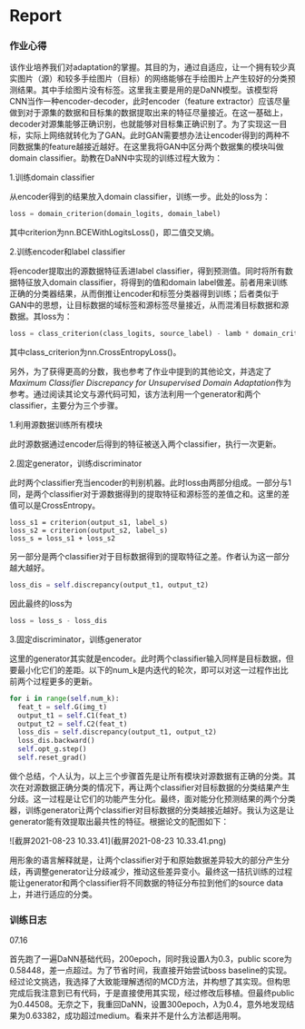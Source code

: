 # Report

### 作业心得

该作业培养我们对adaptation的掌握。其目的为，通过自适应，让一个拥有较少真实图片（源）和较多手绘图片（目标）的网络能够在手绘图片上产生较好的分类预测结果。其中手绘图片没有标签。这里我主要是用的是DaNN模型。该模型将CNN当作一种encoder-decoder，此时encoder（feature extractor）应该尽量做到对于源集的数据和目标集的数据提取出来的特征尽量接近。在这一基础上，decoder对源集能够正确识别，也就能够对目标集正确识别了。为了实现这一目标，实际上网络就转化为了GAN。此时GAN需要想办法让encoder得到的两种不同数据集的feature越接近越好。在这里我将GAN中区分两个数据集的模块叫做domain classifier。助教在DaNN中实现的训练过程大致为：

1.训练domain classifier

从encoder得到的结果放入domain classifier，训练一步。此处的loss为：

```Python
loss = domain_criterion(domain_logits, domain_label)
```

其中criterion为nn.BCEWithLogitsLoss()，即二值交叉熵。

2.训练encoder和label classifier

将encoder提取出的源数据特征丢进label classifier，得到预测值。同时将所有数据特征放入domain classifier，将得到的值和domain label做差。前者用来训练正确的分类器结果，从而倒推让encoder和标签分类器得到训练；后者类似于GAN中的思想，让目标数据的域标签和源标签尽量接近，从而混淆目标数据和源数据。其loss为：

```Python
loss = class_criterion(class_logits, source_label) - lamb * domain_criterion(domain_logits, domain_label)
```

其中class_criterion为nn.CrossEntropyLoss()。

另外，为了获得更高的分数，我也参考了作业中提到的其他论文，并选定了*Maximum Classifier Discrepancy for Unsupervised Domain Adaptation*作为参考。通过阅读其论文与源代码可知，该方法利用一个generator和两个classifier，主要分为三个步骤。

1.利用源数据训练所有模块

此时源数据通过encoder后得到的特征被送入两个classifier，执行一次更新。

2.固定generator，训练discriminator

此时两个classifier充当encoder的判别机器。此时loss由两部分组成。一部分与1同，是两个classifier对于源数据得到的提取特征和源标签的差值之和。这里的差值可以是CrossEntropy。

```
loss_s1 = criterion(output_s1, label_s)
loss_s2 = criterion(output_s2, label_s)
loss_s = loss_s1 + loss_s2
```

另一部分是两个classifier对于目标数据得到的提取特征之差。作者认为这一部分越大越好。

```Python
loss_dis = self.discrepancy(output_t1, output_t2)
```

因此最终的loss为

```Python
loss = loss_s - loss_dis
```

3.固定discriminator，训练generator

这里的generator其实就是encoder。此时两个classifier输入同样是目标数据，但要最小化它们的差距。以下的num_k是内迭代的轮次，即可以对这一过程作出比前两个过程更多的更新。

```Python
for i in range(self.num_k):
  feat_t = self.G(img_t)
  output_t1 = self.C1(feat_t)
  output_t2 = self.C2(feat_t)
  loss_dis = self.discrepancy(output_t1, output_t2)
  loss_dis.backward()
  self.opt_g.step()
  self.reset_grad()
```

做个总结，个人认为，以上三个步骤首先是让所有模块对源数据有正确的分类。其次在对源数据正确分类的情况下，再让两个classifier对目标数据的分类结果产生分歧。这一过程是让它们的功能产生分化。最终，面对能分化预测结果的两个分类器，训练generator让两个classifier对目标数据的分类越接近越好。我认为这是让generator能有效提取出最共性的特征。根据论文的配图如下：

![截屏2021-08-23 10.33.41](截屏2021-08-23 10.33.41.png)

用形象的语言解释就是，让两个classifier对于和原始数据差异较大的部分产生分歧，再调整generator让分歧减少，推动这些差异变小。最终这一拮抗训练的过程能让generator和两个classifier将不同数据的特征分布拉到他们的source data上，并进行适应的分类。

### 训练日志

07.16

首先跑了一遍DaNN基础代码，200epoch，同时我设置$\lambda$为0.3，public score为0.58448，差一点超过。为了节省时间，我直接开始尝试boss baseline的实现。经过论文挑选，我选择了大致能理解透彻的MCD方法，并构想了其实现。但构思完成后我注意到已有代码，于是直接使用其实现，经过修改后移植。但最终public为0.44508。无奈之下，我重回DaNN，设置300epoch，$\lambda$为0.4，意外地发现结果为0.63382，成功超过medium。看来并不是什么方法都适用啊。